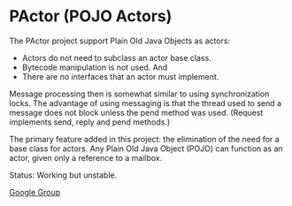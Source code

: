 PActor (POJO Actors)
======

The PActor project support Plain Old Java Objects as actors:
- Actors do not need to subclass an actor base class.
- Bytecode manipulation is not used. And
- There are no interfaces that an actor must implement.

Message processing then is somewhat similar to using synchronization locks.
The advantage of using messaging is that the thread used to send a message does not block
unless the pend method was used. (Request implements send, reply and pend methods.)

The primary feature added in this project: the elimination of the need for a base class for actors. 
Any Plain Old Java Object (POJO) can function as an actor, given only a reference to a mailbox.

Status: Working but unstable.

[Google Group](https://groups.google.com/forum/?hl=en&fromgroups#!forum/agilewikidevelopers)
